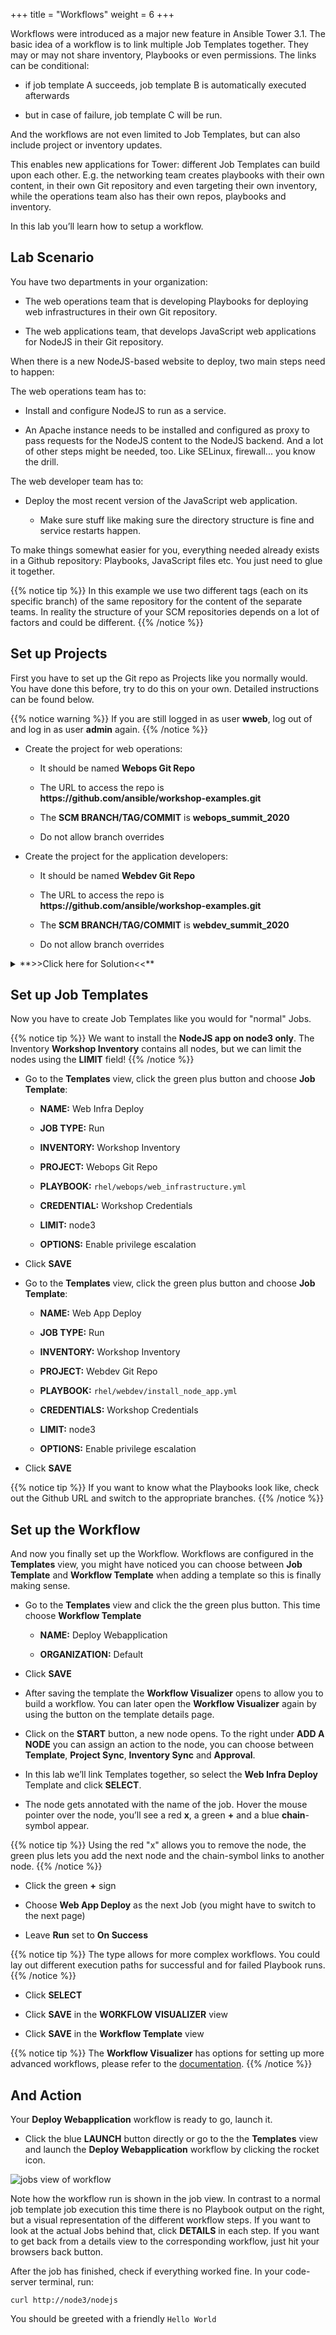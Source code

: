 +++
title = "Workflows"
weight = 6
+++

Workflows were introduced as a major new feature in Ansible Tower 3.1. The basic idea of a workflow is to link multiple Job Templates together. They may or may not share inventory, Playbooks or even permissions. The links can be conditional:

- if job template A succeeds, job template B is automatically executed afterwards

- but in case of failure, job template C will be run.

And the workflows are not even limited to Job Templates, but can also include project or inventory updates.

This enables new applications for Tower: different Job Templates can build upon each other. E.g. the networking team creates playbooks with their own content, in their own Git repository and even targeting their own inventory, while the operations team also has their own repos, playbooks and inventory.

In this lab you’ll learn how to setup a workflow.

## Lab Scenario

You have two departments in your organization:

- The web operations team that is developing Playbooks for deploying web infrastructures in their own Git repository.

- The web applications team, that develops JavaScript web applications for NodeJS in their Git repository.

When there is a new NodeJS-based website to deploy, two main steps need to happen:

The web operations team has to:

- Install and configure NodeJS to run as a service.

- An Apache instance needs to be installed and configured as proxy to pass requests for the NodeJS content to the NodeJS backend. And a lot of other steps might be needed, too. Like SELinux, firewall... you know the drill.

The web developer team has to:

- Deploy the most recent version of the JavaScript web application.

  - Make sure stuff like making sure the directory structure is fine and service restarts happen.

To make things somewhat easier for you, everything needed already exists in a Github repository: Playbooks, JavaScript files etc. You just need to glue it together.

{{% notice tip %}}
In this example we use two different tags (each on its specific branch) of the same repository for the content of the separate teams. In reality the structure of your SCM repositories depends on a lot of factors and could be different.
{{% /notice %}}

## Set up Projects

First you have to set up the Git repo as Projects like you normally would. You have done this before, try to do this on your own. Detailed instructions can be found below.

{{% notice warning %}}
If you are still logged in as user **wweb**, log out of and log in as user **admin** again.
{{% /notice %}}

- Create the project for web operations:

  - It should be named **Webops Git Repo**

  - The URL to access the repo is **https\://github.com/ansible/workshop-examples.git**

  - The **SCM BRANCH/TAG/COMMIT** is **webops_summit_2020**

  - Do not allow branch overrides

- Create the project for the application developers:

  - It should be named **Webdev Git Repo**

  - The URL to access the repo is **https\://github.com/ansible/workshop-examples.git**

  - The **SCM BRANCH/TAG/COMMIT** is **webdev_summit_2020**

  - Do not allow branch overrides

<details><summary>**>>Click here for Solution<<**</summary>
<p>

- Create the project for web operations. In the **Projects** view click the green us button and fill in:

  - **NAME:** Webops Git Repo

  - **ORGANIZATION:** Default

  - **SCM TYPE:** Git

  - **SCM URL:** https\://github.com/ansible/workshop-examples.git

  - **SCM BRANCH/TAG/COMMIT:** `webops_summit_2020`

  - **SCM UPDATE OPTIONS:** Tick the first three boxes.

- Click **SAVE**

- Create the project for the application developers. In the **Projects** view click the green plus button and fill in:

  - **NAME:** Webdev Git Repo

  - **ORGANIZATION:** Default

  - **SCM TYPE:** Git

  - **SCM URL:** https\://github.com/ansible/workshop-examples.git

  - **SCM BRANCH/TAG/COMMIT:** `webdev_summit_2020`

  - **SCM UPDATE OPTIONS:** Tick the first three boxes.

- Click **SAVE**

</p>
</details>

## Set up Job Templates

Now you have to create Job Templates like you would for "normal" Jobs.

{{% notice tip %}}
We want to install the **NodeJS app on node3 only**. The Inventory **Workshop Inventory** contains all nodes, but we can limit the nodes using the **LIMIT** field!
{{% /notice %}}

- Go to the **Templates** view, click the green plus button and choose **Job Template**:

  - **NAME:** Web Infra Deploy

  - **JOB TYPE:** Run

  - **INVENTORY:** Workshop Inventory

  - **PROJECT:** Webops Git Repo

  - **PLAYBOOK:** `rhel/webops/web_infrastructure.yml`

  - **CREDENTIAL:** Workshop Credentials

  - **LIMIT:** node3

  - **OPTIONS:** Enable privilege escalation

- Click **SAVE**

- Go to the **Templates** view, click the green plus button and choose **Job Template**:

  - **NAME:** Web App Deploy

  - **JOB TYPE:** Run

  - **INVENTORY:** Workshop Inventory

  - **PROJECT:** Webdev Git Repo

  - **PLAYBOOK:** `rhel/webdev/install_node_app.yml`

  - **CREDENTIALS:** Workshop Credentials

  - **LIMIT:** node3

  - **OPTIONS:** Enable privilege escalation

- Click **SAVE**

{{% notice tip %}}
If you want to know what the Playbooks look like, check out the Github URL and switch to the appropriate branches.
{{% /notice %}}

## Set up the Workflow

And now you finally set up the Workflow. Workflows are configured in the **Templates** view, you might have noticed you can choose between **Job Template** and **Workflow Template** when adding a template so this is finally making sense.

- Go to the **Templates** view and click the the green plus button. This time choose **Workflow Template**

  - **NAME:** Deploy Webapplication

  - **ORGANIZATION:** Default

- Click **SAVE**

- After saving the template the **Workflow Visualizer** opens to allow you to build a workflow. You can later open the **Workflow Visualizer** again by using the button on the template details page.

- Click on the **START** button, a new node opens. To the right under **ADD A NODE** you can assign an action to the node, you can choose between **Template**, **Project Sync**, **Inventory Sync** and **Approval**.

- In this lab we’ll link Templates together, so select the **Web Infra Deploy** Template and click **SELECT**.

- The node gets annotated with the name of the job. Hover the mouse pointer over the node, you’ll see a red **x**, a green **+** and a blue **chain**-symbol appear.

{{% notice tip %}}
Using the red "x" allows you to remove the node, the green plus lets you add the next node and the chain-symbol links to another node.
{{% /notice %}}

- Click the green **+** sign

- Choose **Web App Deploy** as the next Job (you might have to switch to the next page)

- Leave **Run** set to **On Success**

{{% notice tip %}}
The type allows for more complex workflows. You could lay out different execution paths for successful and for failed Playbook runs.
{{% /notice %}}

- Click **SELECT**

- Click **SAVE** in the **WORKFLOW VISUALIZER** view

- Click **SAVE** in the **Workflow Template** view

{{% notice tip %}}
The **Workflow Visualizer** has options for setting up more advanced workflows, please refer to the [documentation](https://docs.ansible.com/ansible-tower/latest/html/userguide/workflows.html).
{{% /notice %}}

## And Action

Your **Deploy Webapplication** workflow is ready to go, launch it.

- Click the blue **LAUNCH** button directly or go to the the **Templates** view and launch the **Deploy Webapplication** workflow by clicking the rocket icon.

![jobs view of workflow](../../images/job_workflow.png)

Note how the workflow run is shown in the job view. In contrast to a normal job template job execution this time there is no Playbook output on the right, but a visual representation of the different workflow steps. If you want to look at the actual Jobs behind that, click **DETAILS** in each step. If you want to get back from a details view to the corresponding workflow, just hit your browsers back button.

After the job has finished, check if everything worked fine. In your code-server terminal, run:

    curl http://node3/nodejs

You should be greeted with a friendly `Hello World`
